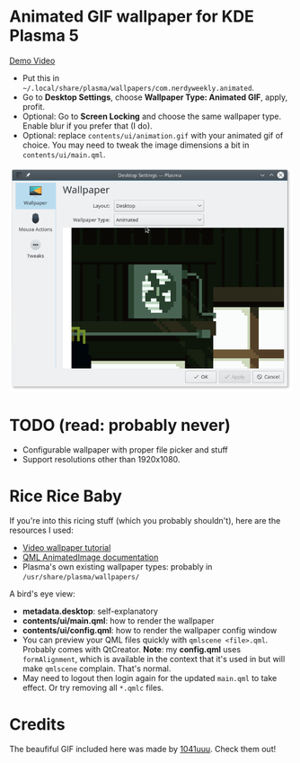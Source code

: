 # Animated GIF wallpaper for KDE Plasma 5

[Demo Video](https://youtu.be/OVNZOYLKcRs)

- Put this in `~/.local/share/plasma/wallpapers/com.nerdyweekly.animated`.
- Go to **Desktop Settings**, choose **Wallpaper Type: Animated GIF**, apply, profit.
- Optional: Go to **Screen Locking** and choose the same wallpaper type. Enable blur if you prefer
  that (I do).
- Optional: replace `contents/ui/animation.gif` with your animated gif of choice. You may need to
  tweak the image dimensions a bit in `contents/ui/main.qml`.

![Plasma Desktop Settings](settings.png)

# TODO (read: probably never)

- Configurable wallpaper with proper file picker and stuff
- Support resolutions other than 1920x1080.

# Rice Rice Baby

If you're into this ricing stuff (which you probably shouldn't), here are the resources I used:

- [Video wallpaper tutorial](https://forum.kde.org/viewtopic.php?f=17&t=128820)
- [QML AnimatedImage documentation](http://doc.qt.io/qt-5/qml-qtquick-animatedimage.html)
- Plasma's own existing wallpaper types: probably in `/usr/share/plasma/wallpapers/`

A bird's eye view:

- **metadata.desktop**: self-explanatory
- **contents/ui/main.qml**: how to render the wallpaper
- **contents/ui/config.qml**: how to render the wallpaper config window
- You can preview your QML files quickly with `qmlscene <file>.qml`. Probably comes with QtCreator.
  **Note**: my **config.qml** uses `formAlignment`, which is available in the context that it's
  used in but will make `qmlscene` complain. That's normal.
- May need to logout then login again for the updated `main.qml` to take effect. Or try removing
  all `*.qmlc` files.

# Credits

The beaufiful GIF included here was made by [1041uuu](https://www.patreon.com/1041uuu). Check them
out!
